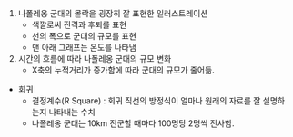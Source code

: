 1. 나폴레옹 군대의 몰락을 굉장히 잘 표현한 일러스트레이션
    - 색깔로써 진격과 후퇴를 표현
    - 선의 폭으로 군대의 규모를 표현
    - 맨 아래 그래프는 온도를 나타냄
2. 시간의 흐름에 따라 나폴레옹 군대의 규모 변화
    - X축의 누적거리가 증가함에 따라 군대의 규모가 줄어듦.
- 회귀
    - 결정계수(R Square) : 회귀 직선의 방정식이 얼마나 원래의 자료를 잘 설명하는지 나타내는 수치
    - 나폴레옹 군대는 10km 진군할 때마다 100명당 2명씩 전사함.